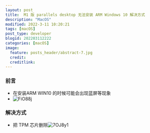 ```yaml
---
layout: post
title:  M1 版 parallels desktop 无法安装 ARM Windows 10 解决方式
description: "MacOS"
modified: 2022-3-11 10:20:21
tags: [macOS]
post_type: developer
blogid: 202203112222
categories: [macOS]
image:
  feature: posts_header/abstract-7.jpg
  credit:
  creditlink:
---
```

### 前言

- 在安装ARM WIN10 的时候可能会出现蓝屏等现象
- ![FiO88j](https://gitee.com/axu8/pic-bed/raw/master/uPic/FiO88j.jpg)

### 解决方式

- 把 TPM 芯片删除![7OJ8y1](https://gitee.com/axu8/pic-bed/raw/master/uPic/7OJ8y1.png)
